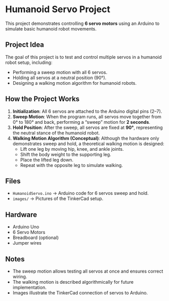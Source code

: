 
# Humanoid Servo Project

This project demonstrates controlling **6 servo motors** using an Arduino to simulate basic humanoid robot movements.

## Project Idea
The goal of this project is to test and control multiple servos in a humanoid robot setup, including:
- Performing a sweep motion with all 6 servos.
- Holding all servos at a neutral position (90°).
- Designing a walking motion algorithm for humanoid robots.

## How the Project Works
1. **Initialization**: All 6 servos are attached to the Arduino digital pins (2–7).  
2. **Sweep Motion**: When the program runs, all servos move together from 0° to 180° and back, performing a “sweep” motion for **2 seconds**.  
3. **Hold Position**: After the sweep, all servos are fixed at **90°**, representing the neutral stance of the humanoid robot.  
4. **Walking Motion Algorithm (Conceptual)**: Although the hardware only demonstrates sweep and hold, a theoretical walking motion is designed:
   - Lift one leg by moving hip, knee, and ankle joints.
   - Shift the body weight to the supporting leg.
   - Place the lifted leg down.
   - Repeat with the opposite leg to simulate walking.

## Files
- `HumanoidServo.ino` → Arduino code for 6 servos sweep and hold.  
- `images/` → Pictures of the TinkerCad setup.  

## Hardware
- Arduino Uno  
- 6 Servo Motors  
- Breadboard (optional)  
- Jumper wires  

## Notes
- The sweep motion allows testing all servos at once and ensures correct wiring.  
- The walking motion is described algorithmically for future implementation.  
- Images illustrate the TinkerCad connection of servos to Arduino.
